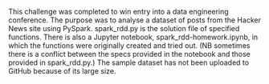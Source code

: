 This challenge was completed to win entry into a data engineering conference.
The purpose was to analyse a dataset of posts from the Hacker News site using PySpark.
spark_rdd.py is the solution file of specified functions.
There is also a Jupyter notebook, spark_rdd-homework.ipynb, in which the functions were originally created and tried out. (NB sometimes there is a conflict between the specs provided in the notebook and those provided in spark_rdd.py.)
The sample dataset has not been uploaded to GitHub because of its large size.
